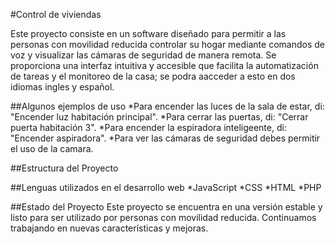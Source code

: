 #Control de viviendas

Este proyecto consiste en un software diseñado para permitir a las personas con movilidad reducida controlar su hogar mediante comandos de voz y visualizar las cámaras de seguridad de manera remota. Se proporciona una interfaz intuitiva y accesible que facilita la automatización de tareas y el monitoreo de la casa; se podra aacceder a esto en dos idiomas ingles y español. 

##Algunos ejemplos de uso
*Para encender las luces de la sala de estar, di: "Encender luz habitación principal".
*Para cerrar las puertas, di: "Cerrar puerta habitación 3".
*Para encender la espiradora inteligeente, di: "Encender aspiradora".
*Para ver las cámaras de seguridad debes permitir el uso de la camara.

##Estructura del Proyecto


##Lenguas utilizados en el desarrollo web
*JavaScript
*CSS
*HTML
*PHP

##Estado del Proyecto
Este proyecto se encuentra en una versión estable y listo para ser utilizado por personas con movilidad reducida. Continuamos trabajando en nuevas características y mejoras.
